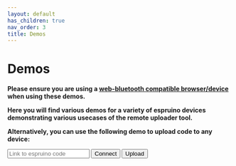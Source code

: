 ```yaml
---
layout: default
has_children: true
nav_order: 3
title: Demos
---
```


<script src="https://unpkg.com/remote-uploader@2.7.0/dist/remote.min.js"></script>

# Demos
<strong>Please ensure you are using a <a href="https://developer.mozilla.org/en-US/docs/Web/API/Web_Bluetooth_API#browser_compatibility">web-bluetooth compatible browser/device</a> when using these demos.<strong>

Here you will find various demos for a variety of espruino devices demonstrating various usecases of the remote uploader tool.

Alternatively, you can use the following demo to upload code to any device:

<input type="text" name="url" id="url" value="" placeholder="Link to espruino code">
<button onclick="connect()" class="btn" type="button">Connect</button>
<button onclick="upload()" class="btn" type="button">Upload</button>

<p></p>

<div id="status"> </div>

<script>
    let connection = new Remote();

    function connect() {
        connection.connect();
    }

    function upload(){
        let url = document.getElementById("url").value;
        connection.upload(url).then(result => {
            if(result){
                document.getElementById("status").innerHTML = 'success!';
            } else {
                document.getElementById("status").innerHTML = 'failed!';
            }
        })
    }
</script>


